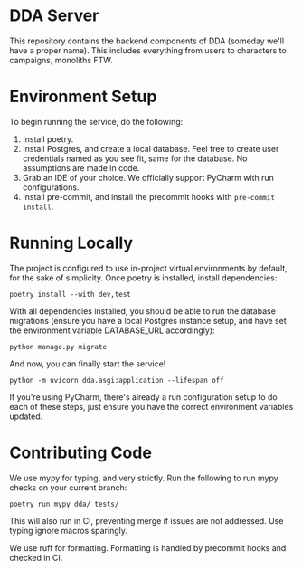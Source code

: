 # DDA Server
This repository contains the backend components of DDA (someday we'll have a proper name).
This includes everything from users to characters to campaigns, monoliths FTW.

# Environment Setup
To begin running the service, do the following:
1. Install poetry.
2. Install Postgres, and create a local database. Feel free to create user credentials named as you see fit, same for the database. No assumptions are made in code.
3. Grab an IDE of your choice. We officially support PyCharm with run configurations.
4. Install pre-commit, and install the precommit hooks with `pre-commit install`.

# Running Locally
The project is configured to use in-project virtual environments
by default, for the sake of simplicity. Once poetry is installed, install dependencies:
```commandline
poetry install --with dev,test
```
With all dependencies installed, you should be able to run the database
migrations (ensure you have a local Postgres instance setup, and have set the environment
variable DATABASE_URL accordingly):
```commandline
python manage.py migrate
```
And now, you can finally start the service!
```commandline
python -m uvicorn dda.asgi:application --lifespan off
```
If you're using PyCharm, there's already a run configuration setup to
do each of these steps, just ensure you have the correct environment
variables updated.

# Contributing Code
We use mypy for typing, and very strictly. Run the following to run
mypy checks on your current branch:
```commandline
poetry run mypy dda/ tests/
```
This will also run in CI, preventing merge if issues are not addressed. Use
typing ignore macros sparingly.

We use ruff for formatting. Formatting is handled by precommit hooks and checked
in CI.
